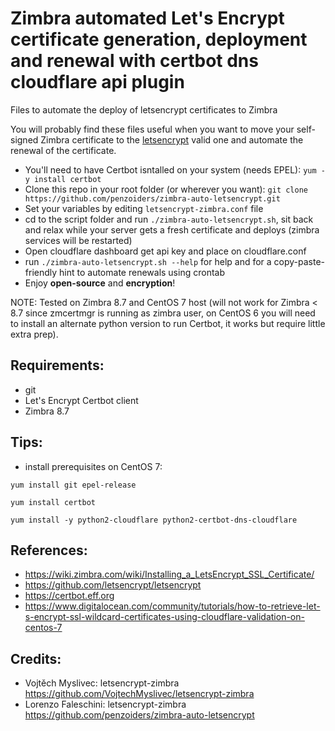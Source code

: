 # Zimbra automated Let's Encrypt certificate generation, deployment and renewal with certbot dns cloudflare api plugin
Files to automate the deploy of letsencrypt certificates to Zimbra

You will probably find these files useful when you want to move your self-signed Zimbra certificate to the [letsencrypt](https://letsencrypt.org/) valid one and automate the renewal of the certificate.

 - You'll need to have Certbot isntalled on your system (needs EPEL): `yum -y install certbot`
 - Clone this repo in your root folder (or wherever you want): `git clone https://github.com/penzoiders/zimbra-auto-letsencrypt.git`
 - Set your variables by editing `letsencrypt-zimbra.conf` file
 - cd to the script folder and run `./zimbra-auto-letsencrypt.sh`, sit back and relax while your server gets a fresh certificate and deploys (zimbra services will be restarted)
 - Open cloudflare dashboard get api key and place on cloudflare.conf
 - run `./zimbra-auto-letsencrypt.sh --help` for help and for a copy-paste-friendly hint to automate renewals using crontab
 - Enjoy **open-source** and **encryption**!

NOTE: Tested on Zimbra 8.7 and CentOS 7 host (will not work for Zimbra < 8.7 since zmcertmgr is running as zimbra user, on CentOS 6 you will need to install an alternate python version to run Certbot, it works but require little extra prep).

## Requirements:
  - git
  - Let's Encrypt Certbot client
  - Zimbra 8.7
  
## Tips:
  - install prerequisites on CentOS 7:
  
  `yum install git epel-release`
  
  `yum install certbot`
  
  `yum install -y python2-cloudflare python2-certbot-dns-cloudflare`   

## References: 
  - https://wiki.zimbra.com/wiki/Installing_a_LetsEncrypt_SSL_Certificate/
  - https://github.com/letsencrypt/letsencrypt
  - https://certbot.eff.org
  - https://www.digitalocean.com/community/tutorials/how-to-retrieve-let-s-encrypt-ssl-wildcard-certificates-using-cloudflare-validation-on-centos-7

## Credits:
  - Vojtěch Myslivec: letsencrypt-zimbra https://github.com/VojtechMyslivec/letsencrypt-zimbra
  - Lorenzo Faleschini: letsencrypt-zimbra https://github.com/penzoiders/zimbra-auto-letsencrypt

